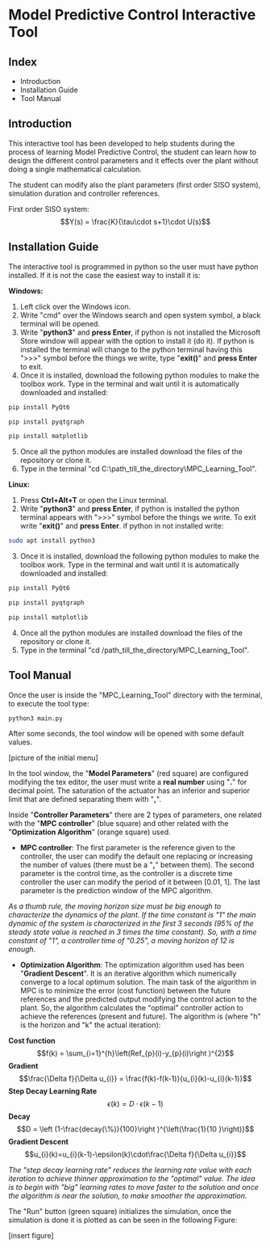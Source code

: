 # Model Predictive Control Interactive Tool
## Index

 - Introduction
 - Installation Guide
 - Tool Manual

## Introduction
This interactive tool has been developed to help students during the process of learning Model Predictive Control, the student can learn how to design the different control parameters and it effects over the plant without doing a single mathematical calculation.

The student can modify also the plant parameters (first order SISO system), simulation duration and controller references.

First order SISO system:
$$Y(s) = \frac{K}{\tau\cdot s+1}\cdot U(s)$$

## Installation Guide
The interactive tool is programmed in python so the user must have python installed. If it is not the case the easiest way to install it is:

**Windows:**

 1. Left click over the Windows icon.
 2. Write "cmd" over the Windows search and open system symbol, a black terminal will be opened.
 3. Write "**python3**" and **press Enter**, if python is not installed the Microsoft Store window will appear with the option to install it (do it). If python is installed the terminal will change to the python terminal having this ">>>" symbol before the things we write, type "**exit()**" and **press Enter** to exit.
 4. Once it is installed, download the following python modules to make the toolbox work. Type in the terminal and wait until it is automatically downloaded and installed:
 ```bash
pip install PyQt6
 ```
  ```bash
pip install pyqtgraph
 ```
  ```bash
pip install matplotlib
 ```
 5. Once all the python modules are installed download the files of the repository or clone it.
 6. Type in the terminal "cd C:\path_till_the_directory\MPC_Learning_Tool".
 
 **Linux:**
 
 1. Press **Ctrl+Alt+T** or open the Linux terminal.
 2. Write "**python3**" and **press Enter**, if python is installed the python terminal appears with ">>>" symbol before the things we write. To exit write "**exit()**" and **press Enter**. if python in not installed write:
   ```bash
sudo apt install python3
 ```
 
 3. Once it is installed, download the following python modules to make the toolbox work. Type in the terminal and wait until it is automatically downloaded and installed:
  ```bash
pip install PyQt6
 ```
  ```bash
pip install pyqtgraph
 ```
  ```bash
pip install matplotlib
 ```
  4. Once all the python modules are installed download the files of the repository or clone it.
  5. Type in the terminal "cd /path_till_the_directory/MPC_Learning_Tool".
 ## Tool Manual
Once the user is inside the "MPC_Learning_Tool" directory with the terminal, to execute the tool type:
```bash
python3 main.py
```
 After some seconds, the tool window will be opened with some default values.
 
[picture of the initial menu]

In the tool window, the "**Model Parameters**" (red square) are configured modifying the tex editor, the user must write a **real number** using "**.**" for decimal point. The saturation of the actuator has an inferior and superior limit that are defined separating them with "**,**".

Inside "**Controller Parameters**" there are 2 types of parameters, one related with the "**MPC controller**" (blue square) and other related with the "**Optimization Algorithm**" (orange square) used.

 - **MPC controller**: The first parameter is the reference given to the controller, the user can modify the default one replacing or increasing the number of values (there must be a "**,**" between them). The second parameter is the control time, as the controller is a discrete time controller the user can modify the period of it between [0.01, 1]. The last parameter is the prediction window of the MPC algorithm.
 
*As a thumb rule, the moving horizon size must be big enough to characterize the dynamics of the plant. If the time constant is "1" the main dynamic of the system is characterized in the first 3 seconds (95% of the steady state value is reached in 3 times the time constant). So, with a time constant of "1", a controller time of "0.25", a moving horizon of 12 is enough.* 

 - **Optimization Algorithm**: The optimization algorithm used has been "**Gradient Descent**". It is an iterative algorithm which numerically converge to a local optimum solution. The main task of the algorithm in MPC is to minimize the error (cost function) between the future references and the predicted output modifying the control action to the plant. So, the algorithm calculates the "optimal" controller action to achieve the references (present and future). The algorithm is (where "h" is the horizon and "k" the actual iteration):
 
 **Cost function**
 $$f(k) = \sum_{i=1}^{h}\left(Ref_{p}(i)-y_{p}(i)\right )^{2}$$
 **Gradient**
 $$\frac{\Delta f}{\Delta u_{i}} = \frac{f(k)-f(k-1)}{u_{i}(k)-u_{i}(k-1)}$$
 **Step Decay Learning Rate**
 $$\epsilon(k) =D\cdot\epsilon(k-1) $$
 **Decay**
 $$D = \left (1-\frac{decay(\%)}{100}\right )^{\left(\frac{1}{10
 }\right)}$$
 **Gradient Descent**
 $$u_{i}(k)=u_{i}(k-1)-\epsilon(k)\cdot\frac{\Delta f}{\Delta u_{i}}$$
 
 *The "step decay learning rate" reduces the learning rate value with each iteration to achieve thinner approximation to the "optimal" value. The idea is to begin with "big" learning rates to move faster to the solution and once the algorithm is near the solution, to make smoother the approximation.*

The "Run" button (green square) initializes the simulation, once the simulation is done it is plotted as can be seen in the following Figure:

[insert figure]
